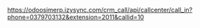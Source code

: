 https://odoosimerp.izysync.com/crm_call/api/callcenter/call_in?phone=0379703132&extension=2011&callid=10

 